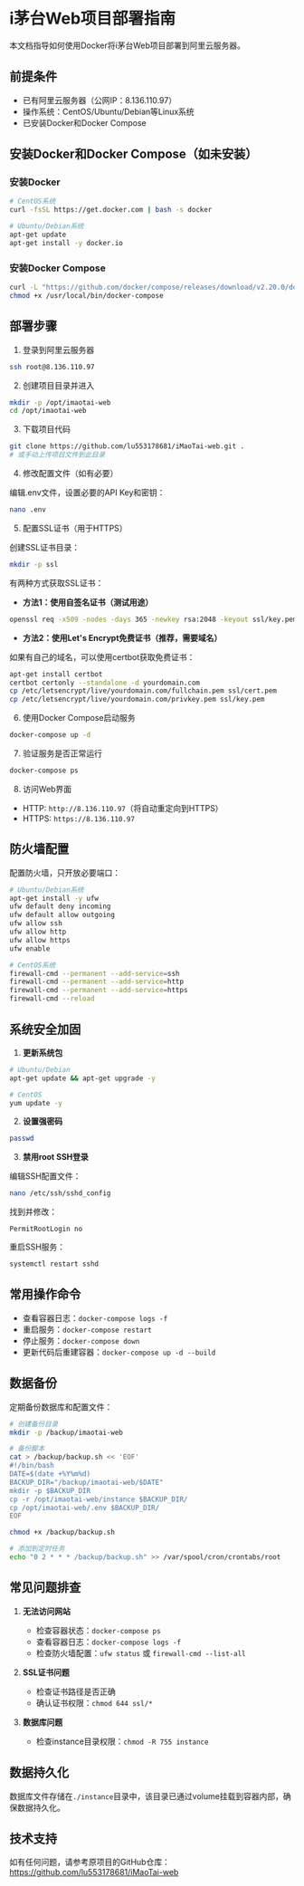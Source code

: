 # i茅台Web项目部署指南

本文档指导如何使用Docker将i茅台Web项目部署到阿里云服务器。

## 前提条件

- 已有阿里云服务器（公网IP：8.136.110.97）
- 操作系统：CentOS/Ubuntu/Debian等Linux系统
- 已安装Docker和Docker Compose

## 安装Docker和Docker Compose（如未安装）

### 安装Docker

```bash
# CentOS系统
curl -fsSL https://get.docker.com | bash -s docker

# Ubuntu/Debian系统
apt-get update
apt-get install -y docker.io
```

### 安装Docker Compose

```bash
curl -L "https://github.com/docker/compose/releases/download/v2.20.0/docker-compose-$(uname -s)-$(uname -m)" -o /usr/local/bin/docker-compose
chmod +x /usr/local/bin/docker-compose
```

## 部署步骤

1. 登录到阿里云服务器

```bash
ssh root@8.136.110.97
```

2. 创建项目目录并进入

```bash
mkdir -p /opt/imaotai-web
cd /opt/imaotai-web
```

3. 下载项目代码

```bash
git clone https://github.com/lu553178681/iMaoTai-web.git .
# 或手动上传项目文件到此目录
```

4. 修改配置文件（如有必要）

编辑.env文件，设置必要的API Key和密钥：

```bash
nano .env
```

5. 配置SSL证书（用于HTTPS）

创建SSL证书目录：

```bash
mkdir -p ssl
```

有两种方式获取SSL证书：

- **方法1：使用自签名证书（测试用途）**

```bash
openssl req -x509 -nodes -days 365 -newkey rsa:2048 -keyout ssl/key.pem -out ssl/cert.pem
```

- **方法2：使用Let's Encrypt免费证书（推荐，需要域名）**

如果有自己的域名，可以使用certbot获取免费证书：

```bash
apt-get install certbot
certbot certonly --standalone -d yourdomain.com
cp /etc/letsencrypt/live/yourdomain.com/fullchain.pem ssl/cert.pem
cp /etc/letsencrypt/live/yourdomain.com/privkey.pem ssl/key.pem
```

6. 使用Docker Compose启动服务

```bash
docker-compose up -d
```

7. 验证服务是否正常运行

```bash
docker-compose ps
```

8. 访问Web界面

- HTTP: `http://8.136.110.97`（将自动重定向到HTTPS）
- HTTPS: `https://8.136.110.97`

## 防火墙配置

配置防火墙，只开放必要端口：

```bash
# Ubuntu/Debian系统
apt-get install -y ufw
ufw default deny incoming
ufw default allow outgoing
ufw allow ssh
ufw allow http
ufw allow https
ufw enable

# CentOS系统
firewall-cmd --permanent --add-service=ssh
firewall-cmd --permanent --add-service=http
firewall-cmd --permanent --add-service=https
firewall-cmd --reload
```

## 系统安全加固

1. **更新系统包**

```bash
# Ubuntu/Debian
apt-get update && apt-get upgrade -y

# CentOS
yum update -y
```

2. **设置强密码**

```bash
passwd
```

3. **禁用root SSH登录**

编辑SSH配置文件：

```bash
nano /etc/ssh/sshd_config
```

找到并修改：

```
PermitRootLogin no
```

重启SSH服务：

```bash
systemctl restart sshd
```

## 常用操作命令

- 查看容器日志：`docker-compose logs -f`
- 重启服务：`docker-compose restart`
- 停止服务：`docker-compose down`
- 更新代码后重建容器：`docker-compose up -d --build`

## 数据备份

定期备份数据库和配置文件：

```bash
# 创建备份目录
mkdir -p /backup/imaotai-web

# 备份脚本
cat > /backup/backup.sh << 'EOF'
#!/bin/bash
DATE=$(date +%Y%m%d)
BACKUP_DIR="/backup/imaotai-web/$DATE"
mkdir -p $BACKUP_DIR
cp -r /opt/imaotai-web/instance $BACKUP_DIR/
cp /opt/imaotai-web/.env $BACKUP_DIR/
EOF

chmod +x /backup/backup.sh

# 添加到定时任务
echo "0 2 * * * /backup/backup.sh" >> /var/spool/cron/crontabs/root
```

## 常见问题排查

1. **无法访问网站**
   - 检查容器状态：`docker-compose ps`
   - 查看容器日志：`docker-compose logs -f`
   - 检查防火墙配置：`ufw status` 或 `firewall-cmd --list-all`

2. **SSL证书问题**
   - 检查证书路径是否正确
   - 确认证书权限：`chmod 644 ssl/*`

3. **数据库问题**
   - 检查instance目录权限：`chmod -R 755 instance`

## 数据持久化

数据库文件存储在`./instance`目录中，该目录已通过volume挂载到容器内部，确保数据持久化。

## 技术支持

如有任何问题，请参考原项目的GitHub仓库：https://github.com/lu553178681/iMaoTai-web